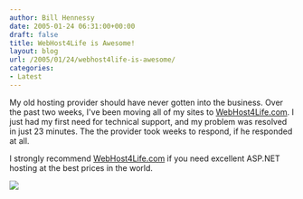 ```yaml
---
author: Bill Hennessy
date: 2005-01-24 06:31:00+00:00
draft: false
title: WebHost4Life is Awesome!
layout: blog
url: /2005/01/24/webhost4life-is-awesome/
categories:
- Latest
---
```


My old hosting provider should have never gotten into the business. Over the past two weeks, I've been moving all of my sites to [WebHost4Life.com](https://www.WebHost4Life.com/default.asp?refid=whennessy). I just had my first need for technical support, and my problem was resolved in just 23 minutes. The the provider took weeks to respond, if he responded at all.   
  
I strongly recommend [WebHost4Life.com](https://www.WebHost4Life.com/default.asp?refid=whennessy) if you need excellent ASP.NET hosting at the best prices in the world.   
  
  
![](https://blog.billhennessy.com/aggbug.aspx?PostID=949)

